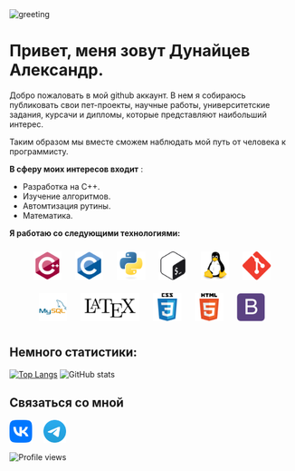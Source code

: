 <img src='https://rishavanand.github.io/static/images/greetings.gif' alt='greeting'>

# Привет, меня зовут Дунайцев Александр.

Добро пожаловать в мой github аккаунт. 
В нем я собираюсь публиковать свои пет-проекты, научные работы, университетские задания, курсачи и дипломы, которые представляют наибольший интерес.

Таким образом мы вместе сможем наблюдать мой путь от человека к программисту.

**В сферу моих интересов входит** :
- Разработка на C++.
- Изучение алгоритмов.
- Автомтизация рутины.
- Математика.

**Я работаю со следующими технологиями:**
<div align="center">  
  <img style="margin: 10px" src="./static/cpp.svg" alt="C++" height="50" />
  <img style="margin: 10px" src="./static/c.svg" alt="C" height="50" />
  <img style="margin: 10px" src="./static/python.svg" alt="Python" height="50" /> 
  <img style="margin: 10px" src="./static/bash.svg" alt="Bash" height="50" />
  <img style="margin: 10px" src="./static/linux.svg" alt="Linux" height="50" />
  <img style="margin: 10px" src="./static/git.svg" alt="Git" height="50" />
  <img style="margin: 10px" src="./static/MySQL.svg" alt="MySQL" height="50" />
  <img style="margin: 10px" src="./static/LaTeX.png" alt="Latex" height="50" />
  <img style="margin: 10px" src="./static/css.svg" alt="CSS3" height="50" />
  <img style="margin: 10px" src="./static/html.svg" alt="HTML5" height="50" />
  <img style="margin: 10px" src="./static/bootstarp.svg" alt="Bootstrap" height="50" />  
</div>

<!--- ## Текущий проект

ProjectName

Project description in few words.

Ссылка на репозиторий: repo link

--->

<!--- Минимальное поисание + ссылка --->

## Немного статистики:

[![Top Langs](https://github-readme-stats.vercel.app/api/top-langs/?username=dunaitseva)](https://github.com/anuraghazra/github-readme-stats)
![GitHub stats](https://github-readme-stats.vercel.app/api?username=dunaitseva&show_icons=true) 

## Связаться со мной

[<img src='./static/VK_Compact_Logo.png' alt='vk' height='40'>](https://vk.com/shmalens) &nbsp; &nbsp;
[<img src="./static/telegram.svg" alt='telegram' height='40'>](https://t.me/shmalens) 

![Profile views](https://gpvc.arturio.dev/dunaitseva) 
<!---
dunaitseva/dunaitseva is a ✨ special ✨ repository because its `README.md` (this file) appears on your GitHub profile.
You can click the Preview link to take a look at your changes.
--->

